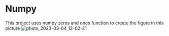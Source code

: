 # Numpy
This project uses numpy zeros and ones function to create the figure in this picture
![photo_2023-03-04_12-02-21](https://user-images.githubusercontent.com/77840765/224186944-c34692d2-46ee-4976-b981-e3079a6c6010.jpg)
